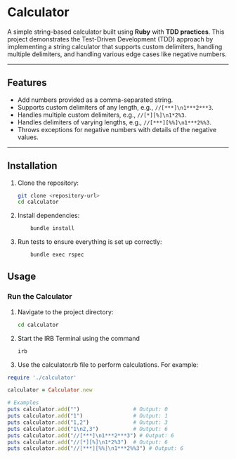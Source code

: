 # Calculator

A simple string-based calculator built using **Ruby** with **TDD practices**. This project demonstrates the Test-Driven Development (TDD) approach by implementing a string calculator that supports custom delimiters, handling multiple delimiters, and handling various edge cases like negative numbers.

---

## Features

- Add numbers provided as a comma-separated string.
- Supports custom delimiters of any length, e.g., `//[***]\n1***2***3`.
- Handles multiple custom delimiters, e.g., `//[*][%]\n1*2%3`.
- Handles delimiters of varying lengths, e.g., `//[***][%%]\n1***2%%3`.
- Throws exceptions for negative numbers with details of the negative values.

---

## Installation

1. Clone the repository:
   ```bash
   git clone <repository-url>
   cd calculator
2. Install dependencies:
    ``` bash
        bundle install
3. Run tests to ensure everything is set up correctly:
    ``` bash
        bundle exec rspec

## Usage

### Run the Calculator

1. Navigate to the project directory:
   ``` bash
   cd calculator
2. Start the IRB Terminal using the command
    ``` bash
    irb
3. Use the calculator.rb file to perform calculations. For example:

``` ruby
require './calculator'

calculator = Calculator.new

# Examples
puts calculator.add("")                 # Output: 0
puts calculator.add("1")                # Output: 1
puts calculator.add("1,2")              # Output: 3
puts calculator.add("1\n2,3")           # Output: 6
puts calculator.add("//[***]\n1***2***3") # Output: 6
puts calculator.add("//[*][%]\n1*2%3")  # Output: 6
puts calculator.add("//[***][%%]\n1***2%%3") # Output: 6
